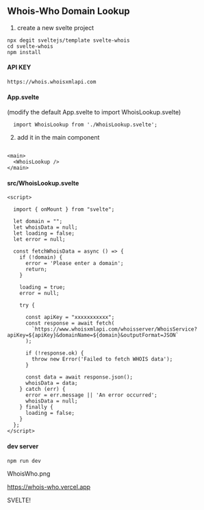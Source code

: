 
## Whois-Who Domain Lookup


1. create a new svelte project
```
npx degit sveltejs/template svelte-whois
cd svelte-whois
npm install
```
#### API KEY
```
https://whois.whoisxmlapi.com
```
#### App.svelte
(modify the default App.svelte to import WhoisLookup.svelte)
```
  import WhoisLookup from './WhoisLookup.svelte';
```
2. add it in the main component
```

<main>
  <WhoisLookup />
</main>
```
#### src/WhoisLookup.svelte
```
<script>

  import { onMount } from "svelte";

  let domain = "";
  let whoisData = null;
  let loading = false;
  let error = null;

  const fetchWhoisData = async () => {
    if (!domain) {
      error = 'Please enter a domain';
      return;
    }

    loading = true;
    error = null;

    try {

      const apiKey = "xxxxxxxxxxx";
      const response = await fetch(
        `https://www.whoisxmlapi.com/whoisserver/WhoisService?apiKey=${apiKey}&domainName=${domain}&outputFormat=JSON`
      );

      if (!response.ok) {
        throw new Error('Failed to fetch WHOIS data');
      }

      const data = await response.json();
      whoisData = data;
    } catch (err) {
      error = err.message || 'An error occurred';
      whoisData = null;
    } finally {
      loading = false;
    }
  };
</script>
```
#### dev server 

```
npm run dev
```
WhoisWho.png

https://whois-who.vercel.app

SVELTE!
